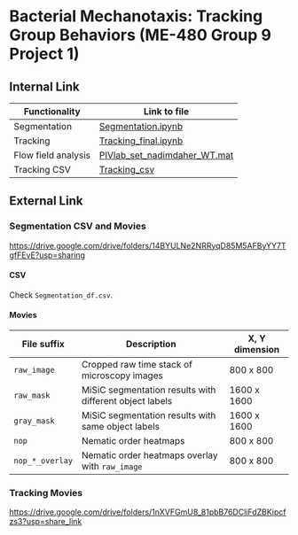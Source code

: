 # Bacterial Mechanotaxis: Tracking Group Behaviors (ME-480 Group 9 Project 1)

## Internal Link

| Functionality | Link to file |
| ------------- | ------------ |
| Segmentation  | [Segmentation.ipynb](./Segmentation.ipynb) |
| Tracking      | [Tracking_final.ipynb](./Tracking_final.ipynb) |
| Flow field analysis | [PIVlab_set_nadimdaher_WT.mat](./PIVlab_set_nadimdaher_WT.mat) |
| Tracking CSV | [Tracking_csv](./Tracking_csv) |

## External Link

### Segmentation CSV and Movies

https://drive.google.com/drive/folders/14BYULNe2NRRyqD85M5AFByYY7TgfFEvE?usp=sharing

#### CSV

Check `Segmentation_df.csv`.

#### Movies

| File suffix | Description | X, Y dimension |
| ------------- | ------------ | ----------- |
| `raw_image`   | Cropped raw time stack of microscopy images | 800 x 800 |
| `raw_mask`   | MiSiC segmentation results with different object labels | 1600 x 1600 |
| `gray_mask`   | MiSiC segmentation results with same object labels | 1600 x 1600 |
| `nop`   | Nematic order heatmaps | 800 x 800 |
| `nop_*_overlay` | Nematic order heatmaps overlay with `raw_image` | 800 x 800 |

### Tracking Movies

https://drive.google.com/drive/folders/1nXVFGmU8_81pbB76DCliFdZBKipcfzs3?usp=share_link



